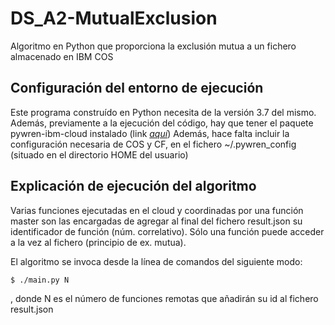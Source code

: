 # DS_A2-MutualExclusion
 Algoritmo en Python que proporciona la exclusión mutua a un fichero almacenado en IBM COS
## Configuración del entorno de ejecución
 Este programa construído en Python necesita de la versión 3.7 del mismo. Además, previamente a la ejecución del código, hay que tener el paquete pywren-ibm-cloud instalado (link *[aquí][1]*)
 Además, hace falta incluir la configuración necesaria de COS y CF, en el fichero ~/.pywren_config (situado en el directorio HOME del usuario)
## Explicación de ejecución del algoritmo
 Varias funciones ejecutadas en el cloud y coordinadas por una función master son las encargadas de agregar al final del fichero result.json su identificador de función (núm. correlativo). Sólo una función puede acceder a la vez al fichero (principio de ex. mutua).

 El algoritmo se invoca desde la línea de comandos del siguiente modo:

 `$ ./main.py N`

 , donde N es el número de funciones remotas que añadirán su id al fichero result.json


 [1]: https://github.com/pywren/pywren-ibm-cloud